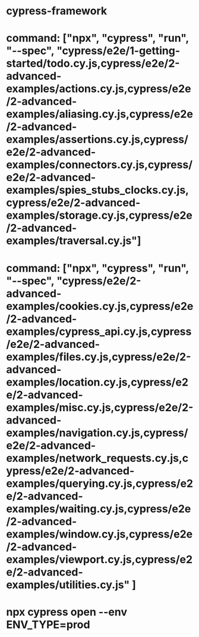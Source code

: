 # cypress-framework

# command: ["npx", "cypress", "run", "--spec", "cypress/e2e/1-getting-started/todo.cy.js,cypress/e2e/2-advanced-examples/actions.cy.js,cypress/e2e/2-advanced-examples/aliasing.cy.js,cypress/e2e/2-advanced-examples/assertions.cy.js,cypress/e2e/2-advanced-examples/connectors.cy.js,cypress/e2e/2-advanced-examples/spies_stubs_clocks.cy.js,cypress/e2e/2-advanced-examples/storage.cy.js,cypress/e2e/2-advanced-examples/traversal.cy.js"]

# command: ["npx", "cypress", "run", "--spec", "cypress/e2e/2-advanced-examples/cookies.cy.js,cypress/e2e/2-advanced-examples/cypress_api.cy.js,cypress/e2e/2-advanced-examples/files.cy.js,cypress/e2e/2-advanced-examples/location.cy.js,cypress/e2e/2-advanced-examples/misc.cy.js,cypress/e2e/2-advanced-examples/navigation.cy.js,cypress/e2e/2-advanced-examples/network_requests.cy.js,cypress/e2e/2-advanced-examples/querying.cy.js,cypress/e2e/2-advanced-examples/waiting.cy.js,cypress/e2e/2-advanced-examples/window.cy.js,cypress/e2e/2-advanced-examples/viewport.cy.js,cypress/e2e/2-advanced-examples/utilities.cy.js" ]


# npx cypress open --env ENV_TYPE=prod